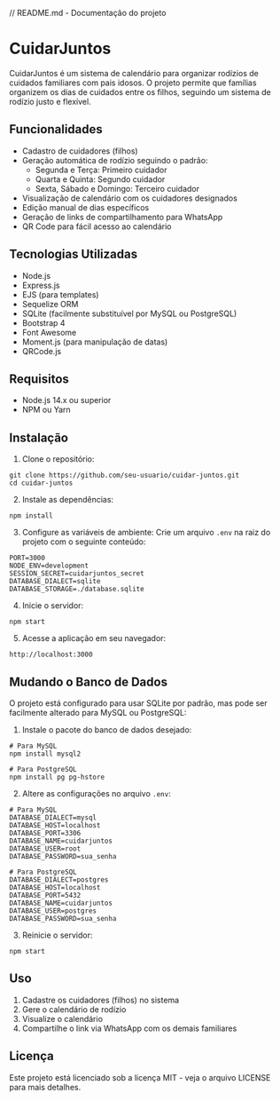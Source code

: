 // README.md - Documentação do projeto
# CuidarJuntos

CuidarJuntos é um sistema de calendário para organizar rodízios de cuidados familiares com pais idosos. O projeto permite que famílias organizem os dias de cuidados entre os filhos, seguindo um sistema de rodízio justo e flexível.

## Funcionalidades

- Cadastro de cuidadores (filhos)
- Geração automática de rodízio seguindo o padrão:
  - Segunda e Terça: Primeiro cuidador
  - Quarta e Quinta: Segundo cuidador
  - Sexta, Sábado e Domingo: Terceiro cuidador
- Visualização de calendário com os cuidadores designados
- Edição manual de dias específicos
- Geração de links de compartilhamento para WhatsApp
- QR Code para fácil acesso ao calendário

## Tecnologias Utilizadas

- Node.js
- Express.js
- EJS (para templates)
- Sequelize ORM
- SQLite (facilmente substituível por MySQL ou PostgreSQL)
- Bootstrap 4
- Font Awesome
- Moment.js (para manipulação de datas)
- QRCode.js

## Requisitos

- Node.js 14.x ou superior
- NPM ou Yarn

## Instalação

1. Clone o repositório:
```
git clone https://github.com/seu-usuario/cuidar-juntos.git
cd cuidar-juntos
```

2. Instale as dependências:
```
npm install
```

3. Configure as variáveis de ambiente:
Crie um arquivo `.env` na raiz do projeto com o seguinte conteúdo:
```
PORT=3000
NODE_ENV=development
SESSION_SECRET=cuidarjuntos_secret
DATABASE_DIALECT=sqlite
DATABASE_STORAGE=./database.sqlite
```

4. Inicie o servidor:
```
npm start
```

5. Acesse a aplicação em seu navegador:
```
http://localhost:3000
```

## Mudando o Banco de Dados

O projeto está configurado para usar SQLite por padrão, mas pode ser facilmente alterado para MySQL ou PostgreSQL:

1. Instale o pacote do banco de dados desejado:
```
# Para MySQL
npm install mysql2

# Para PostgreSQL
npm install pg pg-hstore
```

2. Altere as configurações no arquivo `.env`:
```
# Para MySQL
DATABASE_DIALECT=mysql
DATABASE_HOST=localhost
DATABASE_PORT=3306
DATABASE_NAME=cuidarjuntos
DATABASE_USER=root
DATABASE_PASSWORD=sua_senha

# Para PostgreSQL
DATABASE_DIALECT=postgres
DATABASE_HOST=localhost
DATABASE_PORT=5432
DATABASE_NAME=cuidarjuntos
DATABASE_USER=postgres
DATABASE_PASSWORD=sua_senha
```

3. Reinicie o servidor:
```
npm start
```

## Uso

1. Cadastre os cuidadores (filhos) no sistema
2. Gere o calendário de rodízio
3. Visualize o calendário
4. Compartilhe o link via WhatsApp com os demais familiares

## Licença

Este projeto está licenciado sob a licença MIT - veja o arquivo LICENSE para mais detalhes.